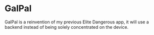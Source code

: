 # GalPal
GalPal is a reinvention of my previous Elite Dangerous app, it will use a backend instead of being solely concentrated on the device.
